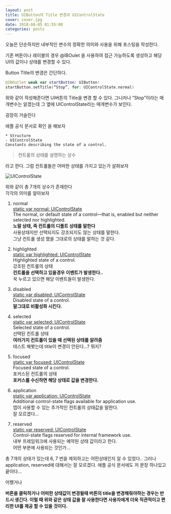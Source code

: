 ```yaml
---
layout: post
title: UIButton의 Title 변경과 UIControlState
cover: cover.jpg
date: 2018-08-05 01:55:00
categories: posts
---
```


오늘은 단순하지만 내부적인 변수의 정확한 의미와 사용을 위해 포스팅을 작성한다.

기존 버튼이나 레이블의 경우 @IBOulet 을 사용하여 접근 가능하도록 생성하고 해당 UI의 값이나 상태를 변경할 수 있다.

Button TItle의 변경은 간단하다.
```swift
@IBOutlet weak var startButton: UIButton!
startButton.setTitle(“Stop”, for: UIControlState.normal)
```

위와 같이 작성해준다면 UI버튼의 Title을 변경 할 수 있다.
그나저나 “Stop”이라는 매개변수는 알겠는데 그 옆에 UIControlState라는 매개변수가 보인다.

굉장히 거슬린다

애플 공식 문서로 확인 을 해보자

```
* Structure
- UIControlState
Constants describing the state of a control.
```

>  컨트롤의 상태를 설명하는 상수

라고 한다. 그럼 컨트롤들은 어떠한 상태를 가지고 있는가 살펴보자

![UIControlState]("/UIControlState.png")

위와 같이 총 7개의 상수가 존재한다  
각각의 의미를 알아보자


1. normal<br/>
 [static var normal: UIControlState](apple-reference-documentation://hsOohbJNGp)<br/>
The normal, or default state of a control—that is, enabled but neither selected nor highlighted.<br/>
**노말 상태, 즉 컨트롤의 디폴트 상태를 말한다**<br/>
사용상태지만 선택되지도 강조되지도 않는 상태를 말한다.<br/>
그냥 컨트롤 생성 했을 그대로의 상태를 말하는 것 같다.<br/>

2. highlighted<br/>
 [static var highlighted: UIControlState](apple-reference-documentation://hsR9R_AZcL)<br/>
 Highlighted state of a control.<br/>
강조된 컨트롤의 상태<br/>
**컨트롤을 선택하고 있을경우 이벤트가 발생한다..**<br/>
꾹 누르고 있으면 해당 이벤트들이 발생한다.<br/>

3. disabled<br/>
 [static var disabled: UIControlState](apple-reference-documentation://hsFhBCJA3W)<br/>
Disabled state of a control.<br/>
**말그대로 비활성화 시킨다.**

4. selected<br/>
 [static var selected: UIControlState](apple-reference-documentation://hsJ1xMyvqf)<br/>
Selected state of a control.<br/>
선택된 컨트롤 상태<br/>
**여러가지 컨트롤이 있을 때 선택된 상태를 알려줌**<br/>
테스트 해봣는데 title이 변경이 안된다...? 뭐지?<br/>

5. focused<br/>
 [static var focused: UIControlState](apple-reference-documentation://hsnHv89VWq)<br/>
Focused state of a control.<br/>
포커스된 컨트롤의 상태<br/>
**포커스를 수신하면 해당 상태로 값을 변경한다.**<br/>

6. application<br/>
 [static var application: UIControlState](apple-reference-documentation://hsCZCKhQ7E)<br/>
Additional control-state flags available for application use.<br/>
앱이 사용할 수 있는 추가적인 컨트롤의 상태값을 말한다.<br/>
잘 모르겠다...<br/>

7. reserved<br/>
 [static var reserved: UIControlState](apple-reference-documentation://hsKY4g9Wmw)<br/>
Control-state flags reserved for internal framework use.<br/>
내부 프레임워크에 사용되는 예약된 상태 값이라고 한다.<br/>
어떤 부분에 사용되는 것인가...<br/>


총 7개의 상태가 있는데 6, 7 번을 제외하고는 어떤상태인지 알 수 있었다.. 그러나 application, reserved에 대해서는 잘 모르겠다. 애플 공식 문서에도 저 문장 하나있고 끝이다...

어쨌거나

**버튼을 클릭하거나 어떠한 상태값이 변경될때 버튼의 title을 변경해줘야하는 경우는 반드시 생긴다. 이럴 때 위와 같은 상태 값을 잘 사용한다면 사용자에게 더욱 직관적이고 편리한 UI를 제공 할 수 있을 것이다.**
